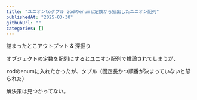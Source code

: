 ```yaml
---
title: "ユニオンtoタプル zodのenumと定数から抽出したユニオン配列"
publishedAt: "2025-03-30"
githubUrl: ""
categories: []
---
```

 詰まったとこアウトプット & 深掘り

オブジェクトの定数を配列にするとユニオン配列で推論されてしまうが、

zodのenumに入れたかったが、タプル（固定長かつ順番が決まっていないと怒られた）

解決策は見つかってない。
